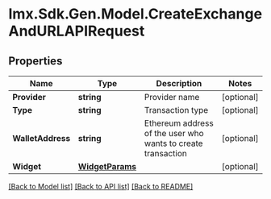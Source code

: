 # Imx.Sdk.Gen.Model.CreateExchangeAndURLAPIRequest

## Properties

Name | Type | Description | Notes
------------ | ------------- | ------------- | -------------
**Provider** | **string** | Provider name | [optional] 
**Type** | **string** | Transaction type | [optional] 
**WalletAddress** | **string** | Ethereum address of the user who wants to create transaction | [optional] 
**Widget** | [**WidgetParams**](WidgetParams.md) |  | [optional] 

[[Back to Model list]](../README.md#documentation-for-models) [[Back to API list]](../README.md#documentation-for-api-endpoints) [[Back to README]](../README.md)

